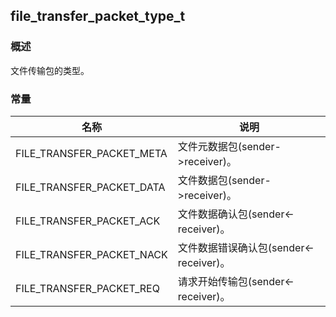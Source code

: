 ## file\_transfer\_packet\_type\_t
### 概述
文件传输包的类型。
### 常量
<p id="file_transfer_packet_type_t_consts">

| 名称 | 说明 | 
| -------- | ------- | 
| FILE\_TRANSFER\_PACKET\_META | 文件元数据包(sender->receiver)。 |
| FILE\_TRANSFER\_PACKET\_DATA | 文件数据包(sender->receiver)。 |
| FILE\_TRANSFER\_PACKET\_ACK | 文件数据确认包(sender<-receiver)。 |
| FILE\_TRANSFER\_PACKET\_NACK | 文件数据错误确认包(sender<-receiver)。 |
| FILE\_TRANSFER\_PACKET\_REQ | 请求开始传输包(sender<-receiver)。 |
